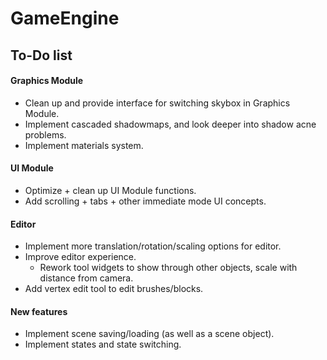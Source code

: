 # GameEngine

## To-Do list

#### Graphics Module
- Clean up and provide interface for switching skybox in Graphics Module.
- Implement cascaded shadowmaps, and look deeper into shadow acne problems.
- Implement materials system.

#### UI Module
- Optimize + clean up UI Module functions.
- Add scrolling + tabs + other immediate mode UI concepts.

#### Editor
- Implement more translation/rotation/scaling options for editor.
- Improve editor experience.
  - Rework tool widgets to show through other objects, scale with distance from camera.
- Add vertex edit tool to edit brushes/blocks.

#### New features
- Implement scene saving/loading (as well as a scene object).
- Implement states and state switching.

